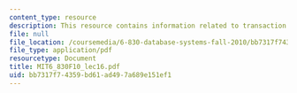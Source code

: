 ```yaml
---
content_type: resource
description: This resource contains information related to transaction coordinator.
file: null
file_location: /coursemedia/6-830-database-systems-fall-2010/bb7317f74359bd61ad497a689e151ef1_MIT6_830F10_lec16.pdf
file_type: application/pdf
resourcetype: Document
title: MIT6_830F10_lec16.pdf
uid: bb7317f7-4359-bd61-ad49-7a689e151ef1
---
```

